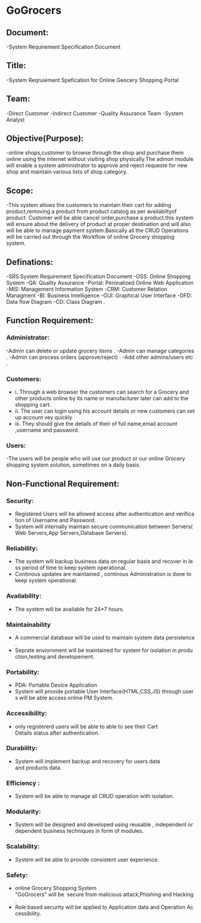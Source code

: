 # GoGrocers 

## Document:
-System Requirement Specification Document

## Title:
-System Reqruiement Spefication for Online Geocery Shopping Portal

## Team: 
-Direct Customer
-Indirect Customer
-Quality Assurance Team
-System Analyst

## Objective(Purpose):
-online shops,customer to browse through the shop and purchase them  online using the internet without visiting
 shop physically.The admon module will enable a system administrator to approve and reject requeste for new shop
 and maintain various lists of shop category.

## Scope:
-This system allows the customers to maintain their cart for adding product,removing a product from product catalog as per availablityof product.
  Customer will be able cancel order,purchase a product.this system will ensure about the delivery of product at proper destination and will also
  will be able to manage payment system.Basically all the CRUD Operations will be carried out through the Workflow of online Grocery shopping system.

## Definations:
-SRS:System Requirement Specification Document
-OSS: Online Shopping System
-QA:  Quality Assurance
-Portal: Peronalized Online Web Application
-MIS: Management Information System
-CRM: Customer Relation Managment
-BI:  Business Intelligence
-GUI: Graphical User Interface
-DFD: Data flow Diagram
-CD: Class Diagram .

## Function Requirement:

### Administrator:
-Admin can delete or update grocery items .
-Admin can manage categories .
-Admin can process orders (approve/reject) .
-Add other admins/users etc .

### Customers:
- i. Through a web browser the customers can search for a Grocery and other products online by its name or 
     manufacturer later can add to the shopping cart.
- ii. The user can login using his account details or new customers can set up account vey quickly
- iii. They should give the details of their of full name,email account ,username and password.

### Users:
-The users will be people who will use our product or our  online Grocery shopping system solution, sometimes on a daily basis.

## Non-Functional Requirement:

### Security: 
- Registered Users will be allowed access after authentication and verification of Username and Password. 
- System will internally maintain secure communication between Servers(Web Servers,App Servers,Database Servers). 
### Reliability: 
- The system will backup business data on regular basis and recover in less period of time to keep system operational. 
- Continous updates are maintained , continous Administration is done to keep system operational. 
### Availability:
- The system will be available for 24*7 hours.  

### Maintainability
- A commercial database will be used to maintain system data persistence. 
- Seprate enviornment will be maintained for system for isolation in production,testing and developement. 
### Portability: 
- PDA: Portable Device Application 
- System will provide portable User Interface(HTML,CSS,JS) through users will be able access online PM System.  
### Accessibility: 
- only registererd users will be able to able to see their Cart Details status after authentication. 
### Durability: 
- System will implement backup and recovery for users data and products data. 
### Efficiency : 
- System will be able to manage all CRUD operation with isolation. 
### Modularity: 
- System will be designed and developed using reusable , independent or dependent business techniques in form of modules. 
### Scalability: 
- System will be able to provide consistent user experience. 
### Safety: 
- online Grocery Shopping System "GoGrocers" will be  secure from malicious attack,Phishing and Hacking. 
- Role based security will be applied to Application data and Operation Accessibility. 
